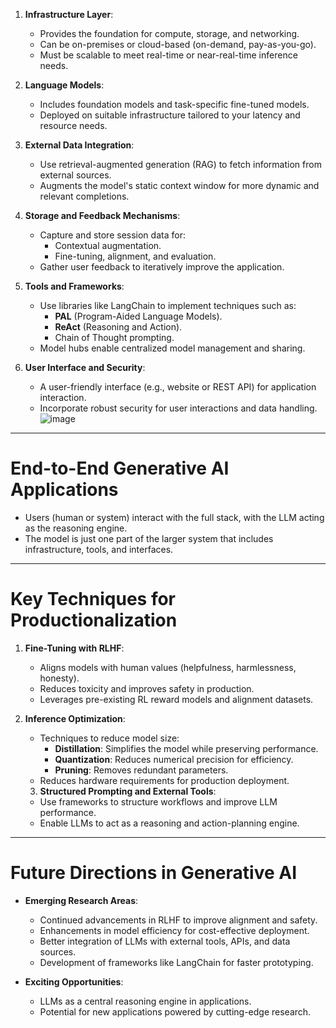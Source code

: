 1. **Infrastructure Layer**:
   - Provides the foundation for compute, storage, and networking.
   - Can be on-premises or cloud-based (on-demand, pay-as-you-go).
   - Must be scalable to meet real-time or near-real-time inference needs.

2. **Language Models**:
   - Includes foundation models and task-specific fine-tuned models.
   - Deployed on suitable infrastructure tailored to your latency and resource needs.

3. **External Data Integration**:
   - Use retrieval-augmented generation (RAG) to fetch information from external sources.
   - Augments the model's static context window for more dynamic and relevant completions.

4. **Storage and Feedback Mechanisms**:
   - Capture and store session data for:
     - Contextual augmentation.
     - Fine-tuning, alignment, and evaluation.
   - Gather user feedback to iteratively improve the application.

5. **Tools and Frameworks**:
   - Use libraries like LangChain to implement techniques such as:
     - **PAL** (Program-Aided Language Models).
     - **ReAct** (Reasoning and Action).
     - Chain of Thought prompting.
   - Model hubs enable centralized model management and sharing.

6. **User Interface and Security**:
   - A user-friendly interface (e.g., website or REST API) for application interaction.
   - Incorporate robust security for user interactions and data handling.
![image](https://github.com/user-attachments/assets/84ef5ded-6059-43f5-b325-c95322d9066a)

---

# End-to-End Generative AI Applications
- Users (human or system) interact with the full stack, with the LLM acting as the reasoning engine.
- The model is just one part of the larger system that includes infrastructure, tools, and interfaces.

---
# Key Techniques for Productionalization

1. **Fine-Tuning with RLHF**:
   - Aligns models with human values (helpfulness, harmlessness, honesty).
   - Reduces toxicity and improves safety in production.
   - Leverages pre-existing RL reward models and alignment datasets.

2. **Inference Optimization**:
   - Techniques to reduce model size:
     - **Distillation**: Simplifies the model while preserving performance.
     - **Quantization**: Reduces numerical precision for efficiency.
     - **Pruning**: Removes redundant parameters.
   - Reduces hardware requirements for production deployment.

   3. **Structured Prompting and External Tools**:
   - Use frameworks to structure workflows and improve LLM performance.
   - Enable LLMs to act as a reasoning and action-planning engine.

---

# Future Directions in Generative AI

- **Emerging Research Areas**:
  - Continued advancements in RLHF to improve alignment and safety.
  - Enhancements in model efficiency for cost-effective deployment.
  - Better integration of LLMs with external tools, APIs, and data sources.
  - Development of frameworks like LangChain for faster prototyping.

- **Exciting Opportunities**:
  - LLMs as a central reasoning engine in applications.
  - Potential for new applications powered by cutting-edge research.
